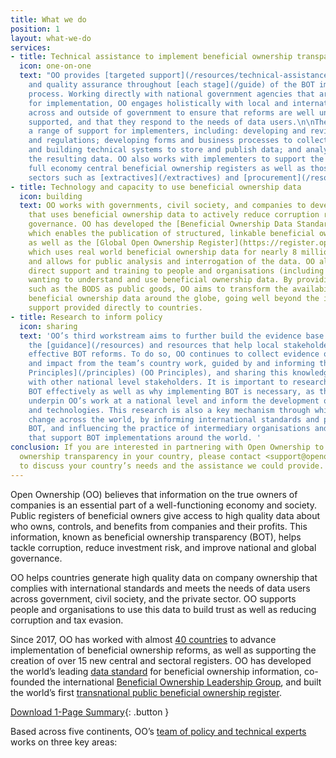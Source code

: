 ```yaml
---
title: What we do
position: 1
layout: what-we-do
services:
- title: Technical assistance to implement beneficial ownership transparency
  icon: one-on-one
  text: "OO provides [targeted support](/resources/technical-assistance-with-implementation/)
    and quality assurance throughout [each stage](/guide) of the BOT implementation
    process. Working directly with national government agencies that are responsible
    for implementation, OO engages holistically with local and international stakeholders
    across and outside of government to ensure that reforms are well understood and
    supported, and that they respond to the needs of data users.\n\nThe OO team provides
    a range of support for implementers, including: developing and reviewing legislation
    and regulations; developing forms and business processes to collect data; designing
    and building technical systems to store and publish data; and analysing and using
    the resulting data. OO also works with implementers to support the creation of
    full economy central beneficial ownership registers as well as those for specific
    sectors such as [extractives](/extractives) and [procurement](/resources/beneficial-ownership-data-in-procurement/). "
- title: Technology and capacity to use beneficial ownership data
  icon: building
  text: OO works with governments, civil society, and companies to develop technology
    that uses beneficial ownership data to actively reduce corruption risks and improve
    governance. OO has developed the [Beneficial Ownership Data Standard (BODS)](http://standard.openownership.org/en/0.2.0/),
    which enables the publication of structured, linkable beneficial ownership data,
    as well as the [Global Open Ownership Register](https://register.openownership.org/),
    which uses real world beneficial ownership data for nearly 8 million companies
    and allows for public analysis and interrogation of the data. OO also provides
    direct support and training to people and organisations (including governments)
    wanting to understand and use beneficial ownership data. By providing technologies
    such as the BODS as public goods, OO aims to transform the availability of structured
    beneficial ownership data around the globe, going well beyond the implementation
    support provided directly to countries.
- title: Research to inform policy
  icon: sharing
  text: 'OO’s third workstream aims to further build the evidence base and produce
    the [guidance](/resources) and resources that help local stakeholders to implement
    effective BOT reforms. To do so, OO continues to collect evidence of implementation
    and impact from the team’s country work, guided by and informing the [Open Ownership
    Principles](/principles) (OO Principles), and sharing this knowledge and evidence
    with other national level stakeholders. It is important to research how to implement
    BOT effectively as well as why implementing BOT is necessary, as these questions
    underpin OO’s work at a national level and inform the development of data tools
    and technologies. This research is also a key mechanism through which OO can influence
    change across the world, by informing international standards and practices on
    BOT, and influencing the practice of intermediary organisations and consultants
    that support BOT implementations around the world. '
conclusion: If you are interested in partnering with Open Ownership to advance beneficial
  ownership transparency in your country, please contact <support@openownership.org>
  to discuss your country’s needs and the assistance we could provide.
---
```


Open Ownership (OO) believes that information on the true owners of companies is an essential part of a well-functioning economy and society. Public registers of beneficial owners give access to high quality data about who owns, controls, and benefits from companies and their profits. This information, known as beneficial ownership transparency (BOT), helps tackle corruption, reduce investment risk, and improve national and global governance.

OO helps countries generate high quality data on company ownership that complies with international standards and meets the needs of data users across government, civil society, and the private sector. OO supports people and organisations to use this data to build trust as well as reducing corruption and tax evasion.

Since 2017, OO has worked with almost [40 countries](/map/) to advance implementation of beneficial ownership reforms, as well as supporting the creation of over 15 new central and sectoral registers. OO has developed the world’s leading [data standard](http://standard.openownership.org/en/0.2.0/) for beneficial ownership information, co-founded the international [Beneficial Ownership Leadership Group](/what-we-do/the-beneficial-ownership-leadership-group/), and built the world’s first [transnational public beneficial ownership register](https://register.openownership.org/).

[Download 1-Page Summary](/uploads/openownership-factsheet.pdf){: .button }

Based across five continents, OO’s [team of policy and technical experts](/team) works on three key areas: